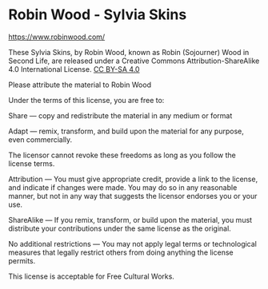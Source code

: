 # Robin Wood - Sylvia Skins

https://www.robinwood.com/

These Sylvia Skins, by Robin Wood, known as Robin (Sojourner) Wood in Second Life, are released under a Creative Commons Attribution-ShareAlike 4.0 International License. [CC BY-SA 4.0](https://creativecommons.org/licenses/by-sa/4.0/)

Please attribute the material to Robin Wood

Under the terms of this license, you are free to:

Share — copy and redistribute the material in any medium or format

Adapt — remix, transform, and build upon the material for any purpose, even commercially.

The licensor cannot revoke these freedoms as long as you follow the license terms.

Attribution — You must give appropriate credit, provide a link to the license, and indicate if changes were made. You may do so in any reasonable manner, but not in any way that suggests the licensor endorses you or your use.

ShareAlike — If you remix, transform, or build upon the material, you must distribute your contributions under the same license as the original.

No additional restrictions — You may not apply legal terms or technological measures that legally restrict others from doing anything the license permits.

This license is acceptable for Free Cultural Works.
